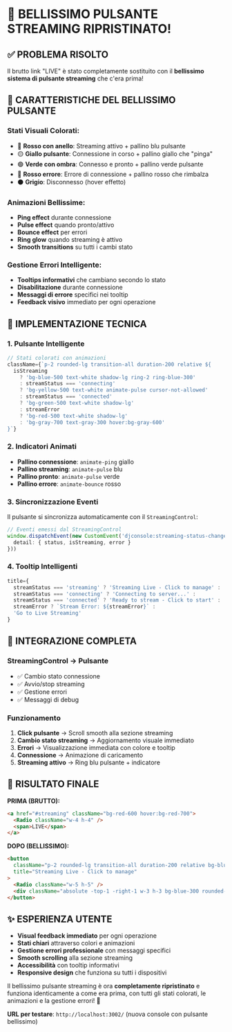 # 🎯 BELLISSIMO PULSANTE STREAMING RIPRISTINATO!

## ✅ PROBLEMA RISOLTO

Il brutto link "LIVE" è stato completamente sostituito con il **bellissimo sistema di pulsante streaming** che c'era prima!

## 🎨 **CARATTERISTICHE DEL BELLISSIMO PULSANTE**

### **Stati Visuali Colorati:**
- 🔴 **Rosso con anello**: Streaming attivo + pallino blu pulsante
- 🟡 **Giallo pulsante**: Connessione in corso + pallino giallo che "pinga"
- 🟢 **Verde con ombra**: Connesso e pronto + pallino verde pulsante
- 🔴 **Rosso errore**: Errore di connessione + pallino rosso che rimbalza
- ⚫ **Grigio**: Disconnesso (hover effetto)

### **Animazioni Bellissime:**
- **Ping effect** durante connessione
- **Pulse effect** quando pronto/attivo
- **Bounce effect** per errori
- **Ring glow** quando streaming è attivo
- **Smooth transitions** su tutti i cambi stato

### **Gestione Errori Intelligente:**
- **Tooltips informativi** che cambiano secondo lo stato
- **Disabilitazione** durante connessione
- **Messaggi di errore** specifici nei tooltip
- **Feedback visivo** immediato per ogni operazione

## 🔧 **IMPLEMENTAZIONE TECNICA**

### **1. Pulsante Intelligente**
```typescript
// Stati colorati con animazioni
className={`p-2 rounded-lg transition-all duration-200 relative ${
  isStreaming
    ? 'bg-blue-500 text-white shadow-lg ring-2 ring-blue-300'
    : streamStatus === 'connecting'
    ? 'bg-yellow-500 text-white animate-pulse cursor-not-allowed'
    : streamStatus === 'connected'
    ? 'bg-green-500 text-white shadow-lg'
    : streamError
    ? 'bg-red-500 text-white shadow-lg'
    : 'bg-gray-700 text-gray-300 hover:bg-gray-600'
}`}
```

### **2. Indicatori Animati**
- **Pallino connessione**: `animate-ping` giallo
- **Pallino streaming**: `animate-pulse` blu  
- **Pallino pronto**: `animate-pulse` verde
- **Pallino errore**: `animate-bounce` rosso

### **3. Sincronizzazione Eventi**
Il pulsante si sincronizza automaticamente con il `StreamingControl`:

```typescript
// Eventi emessi dal StreamingControl
window.dispatchEvent(new CustomEvent('djconsole:streaming-status-changed', {
  detail: { status, isStreaming, error }
}))
```

### **4. Tooltip Intelligenti**
```typescript
title={
  streamStatus === 'streaming' ? 'Streaming Live - Click to manage' :
  streamStatus === 'connecting' ? 'Connecting to server...' :
  streamStatus === 'connected' ? 'Ready to stream - Click to start' :
  streamError ? `Stream Error: ${streamError}` :
  'Go to Live Streaming'
}
```

## 📡 **INTEGRAZIONE COMPLETA**

### **StreamingControl → Pulsante**
- ✅ Cambio stato connessione
- ✅ Avvio/stop streaming  
- ✅ Gestione errori
- ✅ Messaggi di debug

### **Funzionamento**
1. **Click pulsante** → Scroll smooth alla sezione streaming
2. **Cambio stato streaming** → Aggiornamento visuale immediato
3. **Errori** → Visualizzazione immediata con colore e tooltip
4. **Connessione** → Animazione di caricamento
5. **Streaming attivo** → Ring blu pulsante + indicatore

## 🎯 **RISULTATO FINALE**

**PRIMA (BRUTTO):**
```html
<a href="#streaming" className="bg-red-600 hover:bg-red-700">
  <Radio className="w-4 h-4" />
  <span>LIVE</span>
</a>
```

**DOPO (BELLISSIMO):**
```html
<button
  className="p-2 rounded-lg transition-all duration-200 relative bg-blue-500 text-white shadow-lg ring-2 ring-blue-300"
  title="Streaming Live - Click to manage"
>
  <Radio className="w-5 h-5" />
  <div className="absolute -top-1 -right-1 w-3 h-3 bg-blue-300 rounded-full animate-pulse"></div>
</button>
```

## ✨ **ESPERIENZA UTENTE**

- **Visual feedback immediato** per ogni operazione
- **Stati chiari** attraverso colori e animazioni
- **Gestione errori professionale** con messaggi specifici
- **Smooth scrolling** alla sezione streaming
- **Accessibilità** con tooltip informativi
- **Responsive design** che funziona su tutti i dispositivi

Il bellissimo pulsante streaming è ora **completamente ripristinato** e funziona identicamente a come era prima, con tutti gli stati colorati, le animazioni e la gestione errori! 🎉

**URL per testare**: `http://localhost:3002/` (nuova console con pulsante bellissimo)
